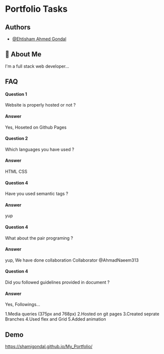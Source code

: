 

# Portfolio Tasks


## Authors

- [@Ehtisham Ahmed Gondal](https://github.com/ShamiGondal)


## 🚀 About Me
I'm a full stack web developer...


## FAQ

#### Question 1
Website is properly hosted or not ?

#### Answer 

Yes, Hoseted on Github Pages

#### Question 2

Which languages you have used ?

#### Answer

HTML
CSS

#### Question 4

Have you used semantic tags ?

#### Answer

yup

#### Question 4

What about the pair programing ?

#### Answer

yup, We have done collaboration 
Collaborator @AhmadNaeem313

#### Question 4
Did you followed guidelines provided in document ?

#### Answer

Yes, Followings...

1.Media queries (375px and 768px)
2.Hosted on git pages
3.Created seprate Branches
4.Used flex and Grid
5.Added animation 

## Demo

https://shamigondal.github.io/My_Portfolio/